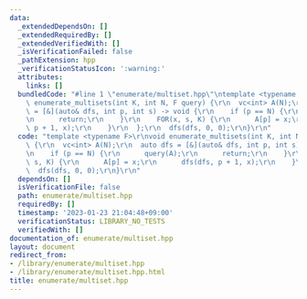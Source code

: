 ```yaml
---
data:
  _extendedDependsOn: []
  _extendedRequiredBy: []
  _extendedVerifiedWith: []
  _isVerificationFailed: false
  _pathExtension: hpp
  _verificationStatusIcon: ':warning:'
  attributes:
    links: []
  bundledCode: "#line 1 \"enumerate/multiset.hpp\"\ntemplate <typename F>\r\nvoid\
    \ enumerate_multisets(int K, int N, F query) {\r\n  vc<int> A(N);\r\n  auto dfs\
    \ = [&](auto& dfs, int p, int s) -> void {\r\n    if (p == N) {\r\n      query(A);\r\
    \n      return;\r\n    }\r\n    FOR(x, s, K) {\r\n      A[p] = x;\r\n      dfs(dfs,\
    \ p + 1, x);\r\n    }\r\n  };\r\n  dfs(dfs, 0, 0);\r\n}\r\n"
  code: "template <typename F>\r\nvoid enumerate_multisets(int K, int N, F query)\
    \ {\r\n  vc<int> A(N);\r\n  auto dfs = [&](auto& dfs, int p, int s) -> void {\r\
    \n    if (p == N) {\r\n      query(A);\r\n      return;\r\n    }\r\n    FOR(x,\
    \ s, K) {\r\n      A[p] = x;\r\n      dfs(dfs, p + 1, x);\r\n    }\r\n  };\r\n\
    \  dfs(dfs, 0, 0);\r\n}\r\n"
  dependsOn: []
  isVerificationFile: false
  path: enumerate/multiset.hpp
  requiredBy: []
  timestamp: '2023-01-23 21:04:48+09:00'
  verificationStatus: LIBRARY_NO_TESTS
  verifiedWith: []
documentation_of: enumerate/multiset.hpp
layout: document
redirect_from:
- /library/enumerate/multiset.hpp
- /library/enumerate/multiset.hpp.html
title: enumerate/multiset.hpp
---
```

